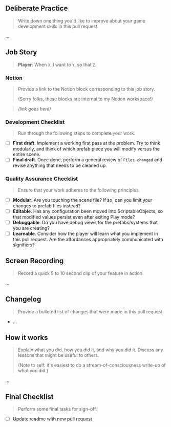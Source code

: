 ## Deliberate Practice

> Write down one thing you'd like to improve about your game development skills in this pull request.

...

## Job Story

> **Player**: When <code>X</code>, I want to <code>Y</code>, so that <code>Z</code>.

### Notion

> Provide a link to the Notion block corresponding to this job story.
>
> (Sorry folks, these blocks are internal to my Notion workspace!)

> *(link goes here)*

### Development Checklist

> Run through the following steps to complete your work.

* [ ] **First draft**. Implement a working first pass at the problem. Try to think modularly, and think of which prefab piece you will modify versus the entire scene.
* [ ] **Final draft**. Once done, perform a general review of `Files changed` and revise anything that needs to be cleaned up.

### Quality Assurance Checklist

> Ensure that your work adheres to the following principles.

* [ ] **Modular**. Are you touching the scene file? If so, can you limit your changes to prefab files instead?
* [ ] **Editable**. Has any configuration been moved into ScriptableObjects, so that modified values persist even after exiting Play mode?
* [ ] **Debuggable**. Do you have debug views for the prefabs/systems that you are creating?
* [ ] **Learnable**. Consider how the player will learn what you implement in this pull request. Are the affordances appropriately communicated with signifiers?

## Screen Recording

> Record a quick 5 to 10 second clip of your feature in action.

...

## Changelog

> Provide a bulleted list of changes that were made in this pull request.

* ...

## How it works

> Explain what you did, how you did it, and why you did it. Discuss any lessons that might be useful to others.
>
> (Note to self: it's easiest to do a stream-of-consciousness write-up of what you did.)

...

## Final Checklist

> Perform some final tasks for sign-off. 

* [ ] Update readme with new pull request
